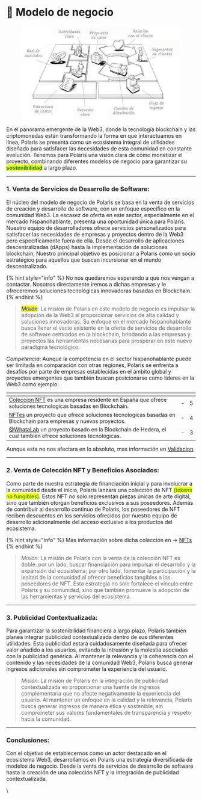 # 🏦 Modelo de negocio

<figure><img src="../../../.gitbook/assets/1628810870805.png" alt=""><figcaption></figcaption></figure>

En el panorama emergente de la Web3, donde la tecnología blockchain y las criptomonedas están transformando la forma en que interactuamos en línea, Polaris se presenta como un ecosistema integral de utilidades diseñado para satisfacer las necesidades de esta comunidad en constante evolución. Tenemos para Polaris una visión clara de cómo monetizar el proyecto, combinando diferentes modelos de negocio para garantizar su <mark style="color:green;">**sostenibilidad**</mark> a largo plazo.

***

### **1. Venta de Servicios de Desarrollo de Software:**

El núcleo del modelo de negocio de Polaris se basa en la venta de servicios de creación y desarrollo de software, con un enfoque específico en la comunidad Web3. La escasez de oferta en este sector, especialmente en el mercado hispanohablante, presenta una oportunidad única para Polaris. Nuestro equipo de desarrolladores ofrece servicios personalizados para satisfacer las necesidades de empresas y proyectos dentro de la Web3 pero específicamente fuera de ella. Desde el desarrollo de aplicaciones descentralizadas (dApps) hasta la implementación de soluciones blockchain, Nuestro principal objetivo es posicionar a Polaris como un socio estratégico para aquellos que buscan incursionar en el mundo descentralizado.

{% hint style="info" %}
No nos quedaremos esperando a que nos vengan a contactar. Nosotros directamente iremos a dichas empresas y le ofreceremos soluciones tecnológicas innovadoras basadas en Blockchain.&#x20;
{% endhint %}

> _<mark style="color:blue;">Misión</mark>:_ La misión de Polaris en este modelo de negocio es impulsar la adopción de la Web3 al proporcionar servicios de alta calidad y soluciones innovadoras. Su enfoque en el mercado hispanohablante busca llenar el vacío existente en la oferta de servicios de desarrollo de software centrados en la blockchain, brindando a las empresas y proyectos las herramientas necesarias para prosperar en este nuevo paradigma tecnológico.

_Competencia:_ Aunque la competencia en el sector hispanohablante puede ser limitada en comparación con otras regiones, Polaris se enfrenta a desafíos por parte de empresas establecidas en el ámbito global y proyectos emergentes que también buscan posicionarse como líderes en la Web3 como ejemplo:

<table data-view="cards"><thead><tr><th></th><th></th><th data-type="rating" data-max="5"></th></tr></thead><tbody><tr><td><a href="https://www.youtube.com/@coleccion_nft">Coleccion NFT</a> es una empresa residente en  España que ofrece soluciones tecnologicas basadas en Blockchain. </td><td>-</td><td>5</td></tr><tr><td><a href="https://nftes.es/">NFTes</a> un proyecto que ofrece soluciones tecnologicas basadas en Blockchain para empresas y nuevos proyectos.</td><td>-</td><td>4</td></tr><tr><td><a href="https://twitter.com/WhataLab_">@WhataLab</a> un proyecto basado en la Blockchain de Hedera, el cual tambien ofrece soluciones tecnologicas.</td><td>-</td><td>3</td></tr></tbody></table>

&#x20;Aunque esta no nos afectara en lo absoluto, mas información en [Validacion](validacion.md).

***

### **2. Venta de Colección NFT y Beneficios Asociados:**

Como parte de nuestra estrategia de financiación inicial y para involucrar a la comunidad desde el inicio, Polaris lanzara una colección de NFT <mark style="color:green;">(tokens no fungibles)</mark>. Estos NFT no solo representan piezas únicas de arte digital, sino que también otorgan beneficios exclusivos a sus poseedores. Además de contribuir al desarrollo continuo de Polaris, los poseedores de NFT reciben descuentos en los servicios ofrecidos por nuestro equipo de desarrollo adicionalmente del acceso exclusivo a los productos del ecosistema.

{% hint style="info" %}
Mas información sobre dicha colección en  ->  [NFTs](../nfts.md)
{% endhint %}

> _Misión:_ La misión de Polaris con la venta de la colección NFT es doble: por un lado, buscar financiación para impulsar el desarrollo y la expansión del ecosistema; por otro lado, fomentar la participación y la lealtad de la comunidad al ofrecer beneficios tangibles a los poseedores de NFT. Esta estrategia no solo fortalece el vínculo entre Polaris y su comunidad, sino que también promueve la adopción de las herramientas y servicios del ecosistema.

***

### **3. Publicidad Contextualizada:**

Para garantizar la sostenibilidad financiera a largo plazo, Polaris también planea integrar publicidad contextualizada dentro de sus diferentes utilidades. Esta publicidad estará cuidadosamente diseñada para ofrecer valor añadido a los usuarios, evitando la intrusión y la molestia asociadas con la publicidad genérica. Al mantener la relevancia y la coherencia con el contenido y las necesidades de la comunidad Web3, Polaris busca generar ingresos adicionales sin comprometer la experiencia del usuario.

> _Misión:_ La misión de Polaris en la integración de publicidad contextualizada es proporcionar una fuente de ingresos complementaria que no afecte negativamente la experiencia del usuario. Al mantener un enfoque en la calidad y la relevancia, Polaris busca generar ingresos de manera ética y sostenible, sin comprometer sus valores fundamentales de transparencia y respeto hacia la comunidad.

***

### **Conclusiones:**

Con el objetivo de establecernos como un actor destacado en el ecosistema Web3, desarrollamos en Polaris una estrategia diversificada de modelos de negocio. Desde la venta de servicios de desarrollo de software hasta la creación de una colección NFT y la integración de publicidad contextualizada.

\
